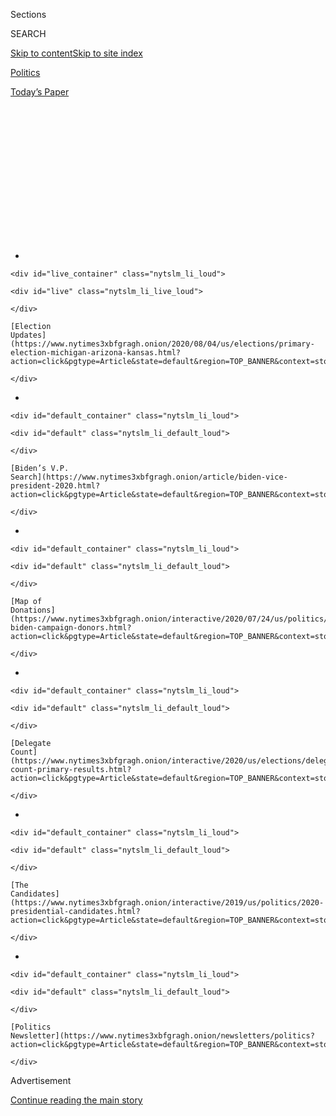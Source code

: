 <div id="app">

<div>

<div>

<div>

<div class="NYTAppHideMasthead css-1q2w90k e1suatyy0">

<div class="section css-ui9rw0 e1suatyy2">

<div class="css-eph4ug er09x8g0">

<div class="css-6n7j50">

</div>

<span class="css-1dv1kvn">Sections</span>

<div class="css-10488qs">

<span class="css-1dv1kvn">SEARCH</span>

</div>

[Skip to content](#site-content)[Skip to site
index](#site-index)

</div>

<div id="masthead-section-label" class="css-1wr3we4 eaxe0e00">

[Politics](https://www.nytimes3xbfgragh.onion/section/politics)

</div>

<div class="css-10698na e1huz5gh0">

</div>

</div>

<div id="masthead-bar-one" class="section hasLinks css-15hmgas e1csuq9d3">

<div class="css-uqyvli e1csuq9d0">

</div>

<div class="css-1uqjmks e1csuq9d1">

</div>

<div class="css-9e9ivx">

[](https://myaccount.nytimes3xbfgragh.onion/auth/login?response_type=cookie&client_id=vi)

</div>

<div class="css-1bvtpon e1csuq9d2">

[Today’s
Paper](https://www.nytimes3xbfgragh.onion/section/todayspaper)

</div>

</div>

</div>

</div>

<div data-aria-hidden="false">

<div id="site-content" data-role="main">

<div>

<div class="css-1aor85t" style="opacity:0.000000001;z-index:-1;visibility:hidden">

<div class="css-1hqnpie">

<div class="css-epjblv">

<span class="css-17xtcya">[Politics](/section/politics)</span><span class="css-x15j1o">|</span><span class="css-fwqvlz">A
Wider-Than-Thought Trump
Investigation</span>

</div>

<div class="css-k008qs">

<div class="css-1iwv8en">

<span class="css-18z7m18"></span>

<div>

</div>

</div>

<span class="css-1n6z4y">https://nyti.ms/3i3Vz3E</span>

<div class="css-1705lsu">

<div class="css-4xjgmj">

<div class="css-4skfbu" data-role="toolbar" data-aria-label="Social Media Share buttons, Save button, and Comments Panel with current comment count" data-testid="share-tools">

  - 
  - 
  - 
  - 
    
    <div class="css-6n7j50">
    
    </div>

  - 

</div>

</div>

</div>

</div>

</div>

</div>

<div id="NYT_TOP_BANNER_REGION" class="css-13pd83m">

<div>

<div id="styln-elections-notifications-menu" class="section interactive-content interactive-size-medium css-1edisqu">

<div class="css-17ih8de interactive-body">

<div class="nytslm_innerContainer" data-aria-live="polite">

<div class="nytslm_title">

</div>

  - 
    
    <div id="live_container" class="nytslm_li_loud">
    
    <div id="live" class="nytslm_li_live_loud">
    
    </div>
    
    [Election
    Updates](https://www.nytimes3xbfgragh.onion/2020/08/04/us/elections/primary-election-michigan-arizona-kansas.html?action=click&pgtype=Article&state=default&region=TOP_BANNER&context=storylines_menu)
    
    </div>

  - 
    
    <div id="default_container" class="nytslm_li_loud">
    
    <div id="default" class="nytslm_li_default_loud">
    
    </div>
    
    [Biden’s V.P.
    Search](https://www.nytimes3xbfgragh.onion/article/biden-vice-president-2020.html?action=click&pgtype=Article&state=default&region=TOP_BANNER&context=storylines_menu)
    
    </div>

  - 
    
    <div id="default_container" class="nytslm_li_loud">
    
    <div id="default" class="nytslm_li_default_loud">
    
    </div>
    
    [Map of
    Donations](https://www.nytimes3xbfgragh.onion/interactive/2020/07/24/us/politics/trump-biden-campaign-donors.html?action=click&pgtype=Article&state=default&region=TOP_BANNER&context=storylines_menu)
    
    </div>

  - 
    
    <div id="default_container" class="nytslm_li_loud">
    
    <div id="default" class="nytslm_li_default_loud">
    
    </div>
    
    [Delegate
    Count](https://www.nytimes3xbfgragh.onion/interactive/2020/us/elections/delegate-count-primary-results.html?action=click&pgtype=Article&state=default&region=TOP_BANNER&context=storylines_menu)
    
    </div>

  - 
    
    <div id="default_container" class="nytslm_li_loud">
    
    <div id="default" class="nytslm_li_default_loud">
    
    </div>
    
    [The
    Candidates](https://www.nytimes3xbfgragh.onion/interactive/2019/us/politics/2020-presidential-candidates.html?action=click&pgtype=Article&state=default&region=TOP_BANNER&context=storylines_menu)
    
    </div>

  - 
    
    <div id="default_container" class="nytslm_li_loud">
    
    <div id="default" class="nytslm_li_default_loud">
    
    </div>
    
    [Politics
    Newsletter](https://www.nytimes3xbfgragh.onion/newsletters/politics?action=click&pgtype=Article&state=default&region=TOP_BANNER&context=storylines_menu)
    
    </div>

</div>

</div>

</div>

</div>

</div>

<div id="top-wrapper" class="css-1sy8kpn">

<div id="top-slug" class="css-l9onyx">

Advertisement

</div>

[Continue reading the main
story](#after-top)

<div class="ad top-wrapper" style="text-align:center;height:100%;display:block;min-height:250px">

<div id="top" class="place-ad" data-position="top" data-size-key="top">

</div>

</div>

<div id="after-top">

</div>

</div>

<div>

<div id="sponsor-wrapper" class="css-1hyfx7x">

<div id="sponsor-slug" class="css-19vbshk">

Supported by

</div>

[Continue reading the main
story](#after-sponsor)

<div id="sponsor" class="ad sponsor-wrapper" style="text-align:center;height:100%;display:block">

</div>

<div id="after-sponsor">

</div>

</div>

<div class="css-186x18t">

On Politics

</div>

<div class="css-1vkm6nb ehdk2mb0">

# A Wider-Than-Thought Trump Investigation

</div>

<div class="css-18e8msd">

<div class="css-vp77d3 epjyd6m0">

<div class="css-hus3qt ey68jwv0" data-aria-hidden="true">

[![Giovanni
Russonello](https://static01.graylady3jvrrxbe.onion/images/2019/04/03/multimedia/author-giovanni-russonello/author-giovanni-russonello-thumbLarge.png
"Giovanni Russonello")](https://www.nytimes3xbfgragh.onion/by/giovanni-russonello)

</div>

<div class="css-1baulvz">

By [<span class="css-1baulvz last-byline" itemprop="name">Giovanni
Russonello</span>](https://www.nytimes3xbfgragh.onion/by/giovanni-russonello)

</div>

</div>

  - Aug. 4, 2020, <span class="css-epvm6">6:59 a.m.
    ET</span>

  - 
    
    <div class="css-4xjgmj">
    
    <div class="css-d8bdto" data-role="toolbar" data-aria-label="Social Media Share buttons, Save button, and Comments Panel with current comment count" data-testid="share-tools">
    
      - 
      - 
      - 
      - 
        
        <div class="css-6n7j50">
        
        </div>
    
      - 
    
    </div>
    
    </div>

</div>

</div>

<div class="section meteredContent css-1r7ky0e" name="articleBody" itemprop="articleBody">

<div class="css-1fanzo5 StoryBodyCompanionColumn">

<div class="css-53u6y8">

-----

*Fauci has Birx’s back, Obama endorses over 100 down-ballot candidates,
and the Manhattan D.A. may be taking a harder look at Trump. It’s
Tuesday, and this is your politics tip sheet.* [*Sign up
here*](https://www.nytimes3xbfgragh.onion/newsletters/politics?module=inline)
*to get On Politics in your inbox every
weekday.*

</div>

</div>

<div class="css-79elbk" data-testid="photoviewer-wrapper">

<div class="css-z3e15g" data-testid="photoviewer-wrapper-hidden">

</div>

<div class="css-1a48zt4 ehw59r15" data-testid="photoviewer-children">

![](https://static01.graylady3jvrrxbe.onion/images/2020/03/26/us/onpolitics-speech-bubble/onpolitics-speech-bubble-articleLarge-v4.gif?quality=75&auto=webp&disable=upscale)

</div>

</div>

<div class="css-1fanzo5 StoryBodyCompanionColumn">

<div class="css-53u6y8">

## Where things stand

  - **A court filing yesterday contained a significant clue** indicating
    that [the Manhattan district attorney’s office may be conducting a
    broader
    investigation](https://www.nytimes3xbfgragh.onion/2020/08/03/nyregion/donald-trump-taxes-cyrus-vance.html?action=click&module=Top%20Stories&pgtype=Homepage)
    than previously known into President Trump’s personal and business
    practices.

  - Until now, New York prosecutors were thought to be leading a
    relatively narrow investigation into hush payments made to Stormy
    Daniels and Karen McDougal in the run-up to the 2016 presidential
    election.

  - But in the filing, prosecutors said they had a wide legal basis on
    which to investigate Trump’s business practices, citing “undisputed”
    assertions made in earlier court papers and various news reports.

  - Among those reports was one that suggested the president might have
    illegally inflated his assets to lenders and insurers. Another
    focused on the congressional testimony of Michael Cohen, Trump’s
    former fixer, who told lawmakers last year that the president had
    committed insurance fraud. Trump’s lawyers have denied wrongdoing.

  - **Another day, another flare-up in Trump’s continuing war** with
    social media companies, which he seems to both love and loathe. But
    this time, conflict appears to have been averted.

  - Trump threatened last week to ban TikTok, a Chinese-owned company,
    from operating in the United States — part of a campaign-season
    blitz of anti-China messaging. But yesterday, [Trump said that he
    had given his blessing over the
    weekend](https://www.nytimes3xbfgragh.onion/2020/08/03/technology/trump-tiktok-microsoft.html)
    for Microsoft to buy the popular social media network, so long as a
    deal takes place by Sept. 15.

  - “It can’t be controlled for security reasons by China,” Trump said
    in comments at the White House. He said he would not mind if
    Microsoft or another “very American” company bought it.

  - Trump suggested that the government should be compensated for
    letting a deal go through, although he didn’t make it clear how such
    a premium might be collected. “A very substantial portion of that
    price is going to have to come into the Treasury of the United
    States, because we’re making it possible for this deal to happen,”
    Trump said.

  - Administration officials and lawmakers on both sides of the aisle
    have repeatedly cited security concerns over TikTok, a viral video
    app popular with children and young adults, saying it [could
    potentially allow the Chinese government
    access](https://www.nytimes3xbfgragh.onion/2020/08/03/technology/tiktok-microsoft-tweens.html)
    to American user data.

  - **Seven years of allegedly defrauding the government**. $100 million
    in losses. One on-the-record exchange between a senior Trump
    administration official and a senator, during a congressional
    hearing, in which [the official pledges to see if he can help the
    company](https://www.nytimes3xbfgragh.onion/2020/08/03/us/politics/yrc-coronavirus-relief-funds.html).

  - These are all at the heart of a deal that the government struck with
    YRC Worldwide, a trucking company that had been sued by the Justice
    Department — until the administration decided to extend it a loan of
    $700 million, in exchange for a 30 percent stake in the business.

  - The deal, approved on the grounds that YRC was essential to national
    security, sent the company’s stock soaring and made YRC one of the
    largest recipients of taxpayer money allocated as part of the
    coronavirus relief legislation.

<!-- end list -->

  - **Barack Obama is wading more deeply** into the 2020 campaign, and
    yesterday [he released his first slate of
    endorsements](https://www.nytimes3xbfgragh.onion/2020/08/03/us/elections/biden-vs-trump.html?action=click&module=Top%20Stories&pgtype=Homepage#link-3de249e6).
    He lent his support to 118 candidates in 17 states, including 52 for
    the House of Representatives and five for the Senate in key
    battlegrounds.

  - All five of the Senate endorsements are of Democratic challengers
    running to unseat Republicans — in Colorado, Iowa, Maine, North
    Carolina and South Carolina. For now, he’s staying out of the Senate
    races in certain conservative-leaning states — including Montana,
    Kentucky, Georgia and Texas — where Democratic candidates are also
    challenging Republican incumbents, but where it isn’t clear if his
    endorsement would have the desired effect.

  - Ten of the candidates endorsed by Obama were alumni of his
    presidential administration.

  - All eyes are on Joe Biden as [he moves toward an announcement of his
    choice of a running
    mate](https://www.nytimes3xbfgragh.onion/article/biden-vice-president-2020.html?action=click&pgtype=Article&state=default&module=styln-elections-2020&region=TOP_BANNER&context=storylines_menu).
    He recently indicated that he would make a decision this week,
    though his aides now say the choice won’t become public until next
    week.

  - **The White House is carrying out mandatory, random coronavirus
    testing** for its staff in an effort to contain the virus’s spread
    at a time when it is pervading several regions of the country.
    Trump’s national security adviser, Robert O’Brien, was revealed
    last week to have tested positive for the coronavirus, becoming the
    latest in a string of administration officials to contract it.

  - The testing decision arrived a day after Dr. Deborah Birx, the White
    House coronavirus response coordinator, said on CNN that the
    pandemic had entered a “new phase” in which the virus was
    “extraordinarily widespread” in rural areas as well as urban ones,
    in part because it was being transmitted by asymptomatic people.

  - Trump and other Republicans attacked Birx for her proclamation. The
    president tweeted that her comments were “pathetic” and painted the
    bad news as Democratic propaganda. He sought to walk back those
    remarks in an evening news conference, expressing his “respect” for
    Birx.

  - Also yesterday, [Dr. Anthony Fauci backed up Birx’s
    analysis](https://www.nytimes3xbfgragh.onion/2020/08/03/world/coronavirus-covid-19.html#link-4e40df05)
    during a news conference at which he joined the governor of
    Connecticut by video conference. Fauci, the nation’s leading
    infectious disease expert, said Birx had been referring to the
    “inherent community spread” happening in some states. “When you
    have community spread, it’s much more difficult to get your arms
    around that and contain it,” he
said.

</div>

</div>

<div>

</div>

<div class="css-1fanzo5 StoryBodyCompanionColumn">

<div class="css-53u6y8">

-----

</div>

</div>

<div class="css-1fanzo5 StoryBodyCompanionColumn">

<div class="css-53u6y8">

### Photo of the day

</div>

</div>

<div class="css-79elbk" data-testid="photoviewer-wrapper">

<div class="css-z3e15g" data-testid="photoviewer-wrapper-hidden">

</div>

<div class="css-1a48zt4 ehw59r15" data-testid="photoviewer-children">

<div class="css-1xdhyk6 erfvjey0">

<span class="css-1ly73wi e1tej78p0">Image</span>

<div class="css-zjzyr8">

<div data-testid="lazyimage-container" style="height:257.77777777777777px">

</div>

</div>

</div>

<span class="css-cnj6d5 e1z0qqy90" itemprop="copyrightHolder"><span class="css-1ly73wi e1tej78p0">Credit...</span><span>Doug
Mills/The New York Times</span></span>

</div>

</div>

<div class="css-1fanzo5 StoryBodyCompanionColumn">

<div class="css-53u6y8">

President Trump held up a map showing coronavirus cases in the country
during a meeting yesterday with tech
workers.

-----

<div id="NYT_MAIN_CONTENT_1_REGION" class="css-9tf9ac">

<div>

<div id="styln-nfldraft-updates-block" class="section interactive-content interactive-size-medium css-1ftcdic">

<div class="css-17ih8de interactive-body">

<div id="styln-briefing-block" data-asset-id="">

<div class="briefing-block-header-section">

# [Latest Updates: 2020 Election](https://www.nytimes3xbfgragh.onion/2020/08/04/us/elections/primary-election-michigan-arizona-kansas.html?action=click&pgtype=Article&state=default&region=MAIN_CONTENT_1&context=storylines_live_updates)

<div class="briefing-block-ts">

Updated 2020-08-04T19:51:31.635Z

</div>

</div>

  - [Two G.O.P. Senate primaries offer — what else? — a test of loyalty
    to
    Trump.](https://www.nytimes3xbfgragh.onion/2020/08/04/us/elections/primary-election-michigan-arizona-kansas.html?action=click&pgtype=Article&state=default&region=MAIN_CONTENT_1&context=storylines_live_updates#link-3924dd44)
  - [President Trump is suddenly a big supporter of mail-in voting — in
    Florida.](https://www.nytimes3xbfgragh.onion/2020/08/04/us/elections/primary-election-michigan-arizona-kansas.html?action=click&pgtype=Article&state=default&region=MAIN_CONTENT_1&context=storylines_live_updates#link-32b39e33)
  - [Election experts warn Congress about widespread disenfranchisement
    of voters of color in
    November.](https://www.nytimes3xbfgragh.onion/2020/08/04/us/elections/primary-election-michigan-arizona-kansas.html?action=click&pgtype=Article&state=default&region=MAIN_CONTENT_1&context=storylines_live_updates#link-6d019753)

<div class="briefing-block-footer">

<div class="briefing-block-footer-meta">

[See more
updates](https://www.nytimes3xbfgragh.onion/2020/08/04/us/elections/primary-election-michigan-arizona-kansas.html?action=click&pgtype=Article&state=default&region=MAIN_CONTENT_1&context=storylines_live_updates)

</div>

</div>

</div>

</div>

</div>

</div>

</div>

## Young voters haven’t forgotten about gun control, but they see it as inextricably linked to racial justice.

Yesterday was exactly one year since the massacre in El Paso, where a
gunman who the authorities say was motivated by anti-Hispanic hatred
killed 23 people at a Walmart Supercenter.

Young gun-control activists in El Paso gathered for a vigil last night
at the site of the attack, where they were joined by other community
groups.

</div>

</div>

<div class="css-1fanzo5 StoryBodyCompanionColumn">

<div class="css-53u6y8">

Joe Biden released a campaign
[advertisement](https://www.youtube.com/watch?v=BbQQEPwarmU) recognizing
the anniversary. In it, he says that Americans must “stand against
hate.”

And Students Demand Action, a grass-roots arm of the nonprofit Everytown
for Gun Safety, [posted a
message](https://www.instagram.com/p/CDbpUdzHq_L/) on Instagram in
remembrance of the victims. “We are committed to fighting for stronger
gun legislation, because too often guns end up in the wrong hands and
make hatred lethal,” the post read.

Each of these acts of commemoration acknowledged the shooting not only
as part of a national scourge of gun violence but also as an example of
the country’s struggle with racism.

It has been over two years since young activists led the March for Our
Lives, storming Washington with a demand for change after a school
shooting in Parkland, Fla., left 17 people dead. In those years, March
for Our Lives and Students Demand Action have sprouted hundreds of
chapters across the country. In 2018, their organizing efforts helped
drive a surge in youth turnout in the 2018 midterm elections. And they
have committed themselves to making just as big an impact this year.

The only catch is that many of those young voters who said that gun
safety was their top priority in the months after Parkland have now
turned their most intense focus toward other issues, particularly
matters of racial justice, according to polls.

Still, activists insist that it isn’t a matter of either/or. [In our
interview for an article published
yesterday](https://www.nytimes3xbfgragh.onion/2020/08/03/us/politics/gun-control-voters.html),
Alanna Miller, a 19-year-old organizer with Students Demand Action, said
that the overlap between issues of racial justice and gun violence was
in fact central to activists’ focus this year.

“I don’t know if I would still be in this movement, organizing, if I
hadn’t expanded my worldview in thinking about this issue and how
insidious and how pervasive it is,” Miller said.

</div>

</div>

<div class="css-1fanzo5 StoryBodyCompanionColumn">

<div class="css-53u6y8">

And Charlie Kelly, Everytown’s senior political director, said that
drawing these ties resonated with the young voters whom organizers were
seeking to mobilize. “When we put out a call to our supporters to
support the George Floyd Justice in Policing Act, we saw students take
action at twice the rate of any previous action,” he said.

</div>

</div>

<div>

</div>

<div class="css-1fanzo5 StoryBodyCompanionColumn">

<div class="css-53u6y8">

*On Politics is also available as a newsletter.* [*Sign up
here*](https://www.nytimes3xbfgragh.onion/newsletters/politics) *to get
it delivered to your inbox.*

*Is there anything you think we’re missing? Anything you want to see
more of? We’d love to hear from you. Email us at*
[*onpolitics@NYTimes.com*](mailto:onpolitics@NYTimes.com)*.*

</div>

</div>

</div>

<div>

</div>

<div>

</div>

<div id="NYT_BELOW_MAIN_CONTENT_REGION">

<div>

<div id="STLYN_guide_v1_STYLN_guide_a" class="section css-l08pwh interactive-content interactive-size-medium">

<div class="css-17ih8de interactive-body">

<div class="g-story g-freebird g-max-limit" data-preview-slug="styln-scroll-guide">

</div>

<div id="g-electionguide-id" class="g-electionguide">

<div class="g-electionguide-container">

<div class="g-electionguide-wrapper">

<div class="g-electionguide-logo">

</div>

# Our 2020 Election Guide

Updated Aug. 4, 2020

  - 
    
    -----
    
    ## The Latest
    
      - Five states are holding primary elections Tuesday, with voters
        in Arizona, Kansas, Michigan, Missouri and Washington State
        choosing nominees for Congress and local offices. [Follow live
        election updates
        here.](https://www.nytimes3xbfgragh.onion/2020/08/04/us/elections/primary-election-michigan-arizona-kansas.html?action=click&pgtype=Article&state=default&region=BELOW_MAIN_CONTENT&context=storylines_guide)

  - 
    
    -----
    
    ## Biden’s V.P. Search
    
      - [Here are 13
        women](https://www.nytimes3xbfgragh.onion/article/biden-vice-president-2020.html?action=click&pgtype=Article&state=default&region=BELOW_MAIN_CONTENT&context=storylines_guide)
        who have been under consideration to be Joe Biden’s running
        mate, and why each might be chosen — and might not be.

  - 
    
    -----
    
    ## Keep Up With Our Coverage
    
      - Get an
        [email](https://www.nytimes3xbfgragh.onion/newsletters/politics?action=click&pgtype=Article&state=default&region=BELOW_MAIN_CONTENT&context=storylines_guide)
        recapping the day’s news
    
    <!-- end list -->
    
      - Download our mobile app on
        [iOS](https://apps.apple.com/us/app/nytimes/id284862083?ls=1&mat_click_id=5c79ae7455014fd1bd66b5610c05b8f2-20191112-16948&referrer=mat_click_id%3D5c79ae7455014fd1bd66b5610c05b8f2-20191112-16948%26link_click_id%3D722930677036718082)
        and
        [Android](http://a.localytics.com/android?id=com.nytimes.android&referrer=utm_source%3Dother_nyt_mobile_web%26utm_medium%3DWeb%2520page%26utm_term%3DGeneral%2520Mobile%2520Page%26utm_campaign%3DNYT%2520Mobile%2520General%2520Page)
        and turn on Breaking News and Politics alerts

</div>

</div>

</div>

</div>

</div>

</div>

</div>

<div>

</div>

<div>

<div id="bottom-wrapper" class="css-1ede5it">

<div id="bottom-slug" class="css-l9onyx">

Advertisement

</div>

[Continue reading the main
story](#after-bottom)

<div id="bottom" class="ad bottom-wrapper" style="text-align:center;height:100%;display:block;min-height:90px">

</div>

<div id="after-bottom">

</div>

</div>

</div>

</div>

</div>

## Site Index

<div>

</div>

## Site Information Navigation

  - [© <span>2020</span> <span>The New York Times
    Company</span>](https://help.nytimes3xbfgragh.onion/hc/en-us/articles/115014792127-Copyright-notice)

<!-- end list -->

  - [NYTCo](https://www.nytco.com/)
  - [Contact
    Us](https://help.nytimes3xbfgragh.onion/hc/en-us/articles/115015385887-Contact-Us)
  - [Work with us](https://www.nytco.com/careers/)
  - [Advertise](https://nytmediakit.com/)
  - [T Brand Studio](http://www.tbrandstudio.com/)
  - [Your Ad
    Choices](https://www.nytimes3xbfgragh.onion/privacy/cookie-policy#how-do-i-manage-trackers)
  - [Privacy](https://www.nytimes3xbfgragh.onion/privacy)
  - [Terms of
    Service](https://help.nytimes3xbfgragh.onion/hc/en-us/articles/115014893428-Terms-of-service)
  - [Terms of
    Sale](https://help.nytimes3xbfgragh.onion/hc/en-us/articles/115014893968-Terms-of-sale)
  - [Site
    Map](https://spiderbites.nytimes3xbfgragh.onion)
  - [Help](https://help.nytimes3xbfgragh.onion/hc/en-us)
  - [Subscriptions](https://www.nytimes3xbfgragh.onion/subscription?campaignId=37WXW)

</div>

</div>

</div>

</div>

